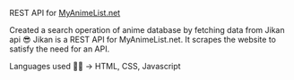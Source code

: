 REST API for [MyAnimeList.net](https://myanimelist.net/ "MyAnimeList.net")

Created a search operation of anime database by fetching data from Jikan api :sunglasses:
Jikan is a REST API for MyAnimeList.net. It scrapes the website to satisfy the need for an API.

Languages used :man_technologist: -> HTML, CSS, Javascript
